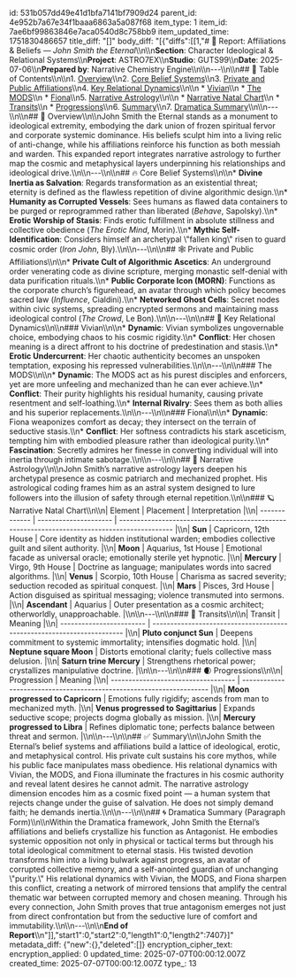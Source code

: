id: 531b057dd49e41d1bfa7141bf7909d24
parent_id: 4e952b7a67e34f1baaa6863a5a087f68
item_type: 1
item_id: 7ae6bf99863846e7aca0540d8c758bb9
item_updated_time: 1751830486657
title_diff: "[]"
body_diff: "[{\"diffs\":[[1,\"# 📘 Report: Affiliations & Beliefs — *John Smith the Eternal*\\\n\\\n**Section**: Character Ideological & Relational Systems\\\n**Project**: ASTRO7EX\\\n**Studio**: GUTS99\\\n**Date**: 2025-07-06\\\n**Prepared by**: Narrative Chemistry Engine\\\n\\\n---\\\n\\\n## 📓 Table of Contents\\\n\\\n1. [Overview](#overview)\\\n2. [Core Belief Systems](#core-belief-systems)\\\n3. [Private and Public Affiliations](#private-and-public-affiliations)\\\n4. [Key Relational Dynamics](#key-relational-dynamics)\\\n\\\n   * [Vivian](#vivian)\\\n   * [The MODS](#the-mods)\\\n   * [Fiona](#fiona)\\\n5. [Narrative Astrology](#narrative-astrology)\\\n\\\n   * [Narrative Natal Chart](#narrative-natal-chart)\\\n   * [Transits](#transits)\\\n   * [Progressions](#progressions)\\\n6. [Summary](#summary)\\\n7. [Dramatica Summary](#dramatica-summary)\\\n\\\n---\\\n\\\n## 🧠 Overview\\\n\\\nJohn Smith the Eternal stands as a monument to ideological extremity, embodying the dark union of frozen spiritual fervor and corporate systemic dominance. His beliefs sculpt him into a living relic of anti-change, while his affiliations reinforce his function as both messiah and warden. This expanded report integrates narrative astrology to further map the cosmic and metaphysical layers underpinning his relationships and ideological drive.\\\n\\\n---\\\n\\\n## 🔥 Core Belief Systems\\\n\\\n* **Divine Inertia as Salvation**: Regards transformation as an existential threat; eternity is defined as the flawless repetition of divine algorithmic design.\\\n* **Humanity as Corrupted Vessels**: Sees humans as flawed data containers to be purged or reprogrammed rather than liberated (*Behave*, Sapolsky).\\\n* **Erotic Worship of Stasis**: Finds erotic fulfillment in absolute stillness and collective obedience (*The Erotic Mind*, Morin).\\\n* **Mythic Self-Identification**: Considers himself an archetypal \\\"fallen king\\\" risen to guard cosmic order (*Iron John*, Bly).\\\n\\\n---\\\n\\\n## 🕸️ Private and Public Affiliations\\\n\\\n* **Private Cult of Algorithmic Ascetics**: An underground order venerating code as divine scripture, merging monastic self-denial with data purification rituals.\\\n* **Public Corporate Icon (MORN)**: Functions as the corporate church’s figurehead, an avatar through which policy becomes sacred law (*Influence*, Cialdini).\\\n* **Networked Ghost Cells**: Secret nodes within civic systems, spreading encrypted sermons and maintaining mass ideological control (*The Crowd*, Le Bon).\\\n\\\n---\\\n\\\n## 🤝 Key Relational Dynamics\\\n\\\n### Vivian\\\n\\\n* **Dynamic**: Vivian symbolizes ungovernable choice, embodying chaos to his cosmic rigidity.\\\n* **Conflict**: Her chosen meaning is a direct affront to his doctrine of predestination and stasis.\\\n* **Erotic Undercurrent**: Her chaotic authenticity becomes an unspoken temptation, exposing his repressed vulnerabilities.\\\n\\\n---\\\n\\\n### The MODS\\\n\\\n* **Dynamic**: The MODS act as his purest disciples and enforcers, yet are more unfeeling and mechanized than he can ever achieve.\\\n* **Conflict**: Their purity highlights his residual humanity, causing private resentment and self-loathing.\\\n* **Internal Rivalry**: Sees them as both allies and his superior replacements.\\\n\\\n---\\\n\\\n### Fiona\\\n\\\n* **Dynamic**: Fiona weaponizes comfort as decay; they intersect on the terrain of seductive stasis.\\\n* **Conflict**: Her softness contradicts his stark asceticism, tempting him with embodied pleasure rather than ideological purity.\\\n* **Fascination**: Secretly admires her finesse in converting individual will into inertia through intimate sabotage.\\\n\\\n---\\\n\\\n## 🔮 Narrative Astrology\\\n\\\nJohn Smith’s narrative astrology layers deepen his archetypal presence as cosmic patriarch and mechanized prophet. His astrological coding frames him as an astral system designed to lure followers into the illusion of safety through eternal repetition.\\\n\\\n### 🪐 Narrative Natal Chart\\\n\\\n| Element       | Placement             | Interpretation                                                                                |\\\n| ------------- | --------------------- | --------------------------------------------------------------------------------------------- |\\\n| **Sun**       | Capricorn, 12th House | Core identity as hidden institutional warden; embodies collective guilt and silent authority. |\\\n| **Moon**      | Aquarius, 1st House   | Emotional facade as universal oracle; emotionally sterile yet hypnotic.                       |\\\n| **Mercury**   | Virgo, 9th House      | Doctrine as language; manipulates words into sacred algorithms.                               |\\\n| **Venus**     | Scorpio, 10th House   | Charisma as sacred severity; seduction recoded as spiritual conquest.                         |\\\n| **Mars**      | Pisces, 3rd House     | Action disguised as spiritual messaging; violence transmuted into sermons.                    |\\\n| **Ascendant** | Aquarius              | Outer presentation as a cosmic architect; otherworldly, unapproachable.                       |\\\n\\\n---\\\n\\\n### 🌊 Transits\\\n\\\n| Transit                  | Meaning                                                                |\\\n| ------------------------ | ---------------------------------------------------------------------- |\\\n| **Pluto conjunct Sun**   | Deepens commitment to systemic immortality; intensifies dogmatic hold. |\\\n| **Neptune square Moon**  | Distorts emotional clarity; fuels collective mass delusion.            |\\\n| **Saturn trine Mercury** | Strengthens rhetorical power; crystallizes manipulative doctrine.      |\\\n\\\n---\\\n\\\n### 🌒 Progressions\\\n\\\n| Progression                         | Meaning                                                              |\\\n| ----------------------------------- | -------------------------------------------------------------------- |\\\n| **Moon progressed to Capricorn**    | Emotions fully rigidify; ascends from man to mechanized myth.        |\\\n| **Venus progressed to Sagittarius** | Expands seductive scope; projects dogma globally as mission.         |\\\n| **Mercury progressed to Libra**     | Refines diplomatic tone; perfects balance between threat and sermon. |\\\n\\\n---\\\n\\\n## ✅ Summary\\\n\\\nJohn Smith the Eternal’s belief systems and affiliations build a lattice of ideological, erotic, and metaphysical control. His private cult sustains his core mythos, while his public face manipulates mass obedience. His relational dynamics with Vivian, the MODS, and Fiona illuminate the fractures in his cosmic authority and reveal latent desires he cannot admit. The narrative astrology dimension encodes him as a cosmic fixed point — a human system that rejects change under the guise of salvation. He does not simply demand faith; he demands inertia.\\\n\\\n---\\\n\\\n## 🌀 Dramatica Summary (Paragraph Form)\\\n\\\nWithin the Dramatica framework, John Smith the Eternal’s affiliations and beliefs crystallize his function as Antagonist. He embodies systemic opposition not only in physical or tactical terms but through his total ideological commitment to eternal stasis. His twisted devotion transforms him into a living bulwark against progress, an avatar of corrupted collective memory, and a self-anointed guardian of unchanging \\\"purity.\\\" His relational dynamics with Vivian, the MODS, and Fiona sharpen this conflict, creating a network of mirrored tensions that amplify the central thematic war between corrupted memory and chosen meaning. Through his every connection, John Smith proves that true antagonism emerges not just from direct confrontation but from the seductive lure of comfort and immutability.\\\n\\\n---\\\n\\\n**End of Report**\\\n\"]],\"start1\":0,\"start2\":0,\"length1\":0,\"length2\":7407}]"
metadata_diff: {"new":{},"deleted":[]}
encryption_cipher_text: 
encryption_applied: 0
updated_time: 2025-07-07T00:00:12.007Z
created_time: 2025-07-07T00:00:12.007Z
type_: 13